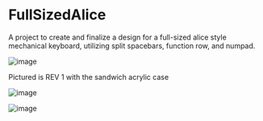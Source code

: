 # FullSizedAlice
A project to create and finalize a design for a full-sized alice style mechanical keyboard, utilizing split spacebars, function row, and numpad.

![image](https://github.com/ToucanLog/FullSizedAlice/assets/133306284/62362cc1-eef0-4810-ae23-5e968c0a67f2)

Pictured is REV 1 with the sandwich acrylic case

![image](https://github.com/ToucanLog/FullSizedAlice/assets/133306284/91e3728d-66dc-4da2-9591-b6353fe11a75)


![image](https://github.com/ToucanLog/FullSizedAlice/assets/133306284/b6c6dc81-366b-4554-9371-5dcf0859c92f)



